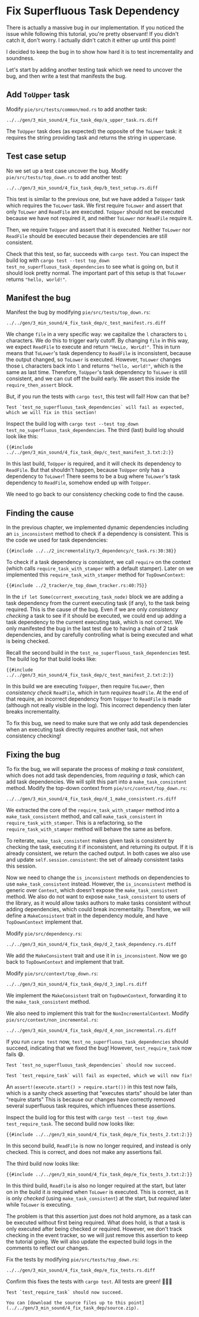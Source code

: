 # Fix Superfluous Task Dependency

There is actually a massive bug in our implementation.
If you noticed the issue while following this tutorial, you're pretty observant!
If you didn't catch it, don't worry. 
I actually didn't catch it either up until this point!

I decided to keep the bug in to show how hard it is to test incrementality and soundness.

Let's start by adding another testing task which we need to uncover the bug, and then write a test that manifests the bug.

## Add `ToUpper` task

Modify `pie/src/tests/common/mod.rs` to add another task:

```diff2html fromfile linebyline
../../gen/3_min_sound/4_fix_task_dep/a_upper_task.rs.diff
```

The `ToUpper` task does (as expected) the opposite of the `ToLower` task: it requires the string providing task and returns the string in uppercase.

## Test case setup

No we set up a test case uncover the bug.
Modify `pie/src/tests/top_down.rs` to add another test:

```diff2html fromfile linebyline
../../gen/3_min_sound/4_fix_task_dep/b_test_setup.rs.diff
```

This test is similar to the previous one, but we have added a `ToUpper` task which requires the `ToLower` task.
We first require `ToLower` and assert that only `ToLower` and `ReadFile` are executed.
`ToUpper` should not be executed because we have not required it, and neither `ToLower` nor `ReadFile` require it.

Then, we require `ToUpper` and assert that it is executed.
Neither `ToLower` nor `ReadFile` should be executed because their dependencies are still consistent.

Check that this test, so far, succeeds with `cargo test`.
You can inspect the build log with `cargo test --test top_down test_no_superfluous_task_dependencies` to see what is going on, but it should look pretty normal.
The important part of this setup is that `ToLower` returns `"hello, world!"`.

## Manifest the bug

Manifest the bug by modifying `pie/src/tests/top_down.rs`:
                    
```diff2html fromfile linebyline
../../gen/3_min_sound/4_fix_task_dep/c_test_manifest.rs.diff
```

We change `file` in a very specific way: we capitalize the `l` characters to `L` characters.
We do this to trigger early cutoff.
By changing `file` in this way, we expect `ReadFile` to execute and return `"HeLLo, WorLd!"`.
This in turn means that `ToLower`'s task dependency to `ReadFile` is inconsistent, because the output changed, so `ToLower` is executed.
However, `ToLower` changes those `L` characters back into `l` and returns `"hello, world!"`, which is the same as last time.
Therefore, `ToUpper`'s task dependency to `ToLower` is still consistent, and we can cut off the build early.
We assert this inside the `require_then_assert` block.

But, if you run the tests with `cargo test`, this test will fail!
How can that be?

```admonish failure title="Expected Test Failure"
Test `test_no_superfluous_task_dependencies` will fail as expected, which we will fix in this section!
```

Inspect the build log with `cargo test --test top_down test_no_superfluous_task_dependencies`.
The third (last) build log should look like this:

```
{{#include ../../gen/3_min_sound/4_fix_task_dep/c_test_manifest_3.txt:2:}}
```

In this last build, `ToUpper` is required, and it will check its dependency to `ReadFile`.
But that shouldn't happen, because `ToUpper` only has a dependency to `ToLower`!
There seems to be a bug where `ToLower`'s task dependency to `ReadFile`, somehow ended up with `ToUpper`.

We need to go back to our consistency checking code to find the cause.

## Finding the cause

In the previous chapter, we implemented dynamic dependencies including an `is_inconsistent` method to check if a dependency is consistent.
This is the code we used for task dependencies:

```rust,
{{#include ../../2_incrementality/3_dependency/c_task.rs:30:38}}
```

To check if a task dependency is consistent, we call `require` on the context (which calls `require_task_with_stamper` with a default stamper).
Later on we implemented this `require_task_with_stamper` method for `TopDownContext`:

```rust,
{{#include ../2_tracker/e_top_down_tracker.rs:40:75}}
```

In the `if let Some(current_executing_task_node)` block we are adding a task dependency from the current executing task (if any), to the task being required.
This is the cause of the bug.
Even if we are only _consistency checking_ a task to see if it should be executed, we could end up adding a task dependency to the current executing task, which is not correct.
We only manifested the bug in the last test due to having a chain of 2 task dependencies, and by carefully controlling what is being executed and what is being checked.

Recall the second build in the `test_no_superfluous_task_dependencies` test.
The build log for that build looks like:

```
{{#include ../../gen/3_min_sound/4_fix_task_dep/c_test_manifest_2.txt:2:}}
```

In this build we are executing `ToUpper`, then require `ToLower`, then _consistency check_ `ReadFile`, which in turn _requires_ `ReadFile`.
At the end of that require, an incorrect dependency from `ToUpper` to `ReadFile` is made (although not really visible in the log).
This incorrect dependency then later breaks incrementality.

To fix this bug, we need to make sure that we only add task dependencies when an executing task directly requires another task, not when consistency checking!

## Fixing the bug

To fix the bug, we will separate the process of _making a task consistent_, which does not add task dependencies, from _requiring a task_, which can add task dependencies.
We will split this part into a `make_task_consistent` method.
Modify the top-down context from `pie/src/context/top_down.rs`:

```diff2html fromfile
../../gen/3_min_sound/4_fix_task_dep/d_1_make_consistent.rs.diff
```

We extracted the core of the `require_task_with_stamper` method into a `make_task_consistent` method, and call `make_task_consistent` in `require_task_with_stamper`.
This is a refactoring, so the `require_task_with_stamper` method will behave the same as before.

To reiterate, `make_task_consistent` makes given task is consistent by checking the task, executing it if inconsistent, and returning its output.
If it is already consistent, we return the cached output.
In both cases we also use and update `self.session.consistent`: the set of already consistent tasks this session. 

Now we need to change the `is_inconsistent` methods on dependencies to use `make_task_consistent` instead.
However, the `is_inconsistent` method is generic over `Context`, which doesn't expose the `make_task_consistent` method.
We also do not want to expose `make_task_consistent` to users of the library, as it would allow tasks authors to make tasks consistent without adding dependencies, which could break incrementality.
Therefore, we will define a `MakeConsistent` trait in the dependency module, and have `TopDownContext` implement that.

Modify `pie/src/dependency.rs`:

```diff2html fromfile
../../gen/3_min_sound/4_fix_task_dep/d_2_task_dependency.rs.diff
```

We add the `MakeConsistent` trait and use it in `is_inconsistent`. 
Now we go back to `TopDownContext` and implement that trait.

Modify `pie/src/context/top_down.rs`:

```diff2html fromfile
../../gen/3_min_sound/4_fix_task_dep/d_3_impl.rs.diff
```

We implement the `MakeConsistent` trait on `TopDownContext`, forwarding it to the `make_task_consistent` method.

We also need to implement this trait for the `NonIncrementalContext`.
Modify `pie/src/context/non_incremental.rs`:

```diff2html fromfile
../../gen/3_min_sound/4_fix_task_dep/d_4_non_incremental.rs.diff
```

If you run `cargo test` now, `test_no_superfluous_task_dependencies` should succeed, indicating that we fixed the bug!
However, `test_require_task` now fails 😅.

```admonish success title="Fixed Tests"
Test `test_no_superfluous_task_dependencies` should now succeed.
```

```admonish failure title="Expected Test Failure"
Test `test_require_task` will fail as expected, which we will now fix!
```

An `assert!(execute.start() > require.start())` in this test now fails, which is a sanity check asserting that "executes starts" should be later than "require starts"
This is because our changes have correctly removed several superfluous task requires, which influences these assertions.

Inspect the build log for this test with `cargo test --test top_down test_require_task`.
The second build now looks like:

```
{{#include ../../gen/3_min_sound/4_fix_task_dep/e_fix_tests_2.txt:2:}}
```

In this second build, `ReadFile` is now no longer required, and instead is only checked.
This is correct, and does not make any assertions fail.

The third build now looks like:

```
{{#include ../../gen/3_min_sound/4_fix_task_dep/e_fix_tests_3.txt:2:}}
```

In this third build, `ReadFile` is also no longer required at the start, but later on in the build it _is_ required when `ToLower` is executed.
This is correct, as it is only _checked_ (using `make_task_consistent`) at the start, but _required_ later while `ToLower` is executing.

The problem is that this assertion just does not hold anymore, as a task can be executed without first being required.
What does hold, is that a task is only executed after being checked _or_ required.
However, we don't track checking in the event tracker, so we will just remove this assertion to keep the tutorial going.
We will also update the expected build logs in the comments to reflect our changes.

Fix the tests by modifying `pie/src/tests/top_down.rs`:
                    
```diff2html fromfile
../../gen/3_min_sound/4_fix_task_dep/e_fix_tests.rs.diff
```

Confirm this fixes the tests with `cargo test`.
All tests are green! 🎉🎉🎉

```admonish success title="Fixed Tests"
Test `test_require_task` should now succeed.
```

```admonish example title="Download source code" collapsible=true
You can [download the source files up to this point](../../gen/3_min_sound/4_fix_task_dep/source.zip).
```
